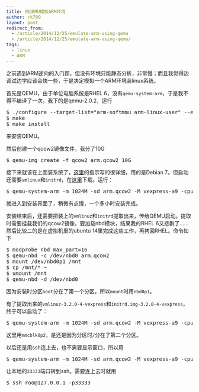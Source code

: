 ```yaml
---
title: 用QEMU模拟ARM环境
author: rk700
layout: post
redirect_from: 
  - /article/2014/12/25/emulate-arm-using-qemu
  - /article/2014/12/25/emulate-arm-using-qemu/
tags:
  - linux
  - ARM
---
```


之前遇到ARM逆向的入门题，但没有环境只能静态分析，非常慢；而且我觉得边调试边学应该会快一些，于是决定模拟一个ARM环境装linux系统。

首先是QEMU，由于单位电脑系统是RHEL 6，没有`qemu-system-arm`，于是我不得不编译了一次。我下的是qemu-2.0.2，运行

<pre>
$ ./configure --target-list="arm-softmmu arm-linux-user" --enable-sdl --prefix=/usr
$ make
$ make install
</pre>

来安装QEMU。

然后创建一个qcow2镜像文件，我分了10G

<pre>$ qemu-img create -f qcow2 arm.qcow2 10G</pre>

接下来就该在上面装系统了，[这里](https://gist.github.com/bdsatish/7476239)的指示写的很详细，用的是Debian 7。但启动还需要`vmlinux`和`initrd`，在[这里](http://ftp.debian.org/debian/dists/wheezy/main/installer-armhf/current/images/vexpress/netboot/)下载。运行：

<pre>$ qemu-system-arm -m 1024M -sd arm.qcow2 -M vexpress-a9 -cpu cortex-a9 -kernel ../Downloads/vmlinuz-3.2.0-4-vexpress -initrd ../Downloads/initrd.gz -append "root=/dev/ram" -no-reboot</pre>

就进入到安装界面了，稍微有点慢，一个多小时安装完成。

安装结束后，还需要把装上的`vmlinuz`和`initrd`提取出来，传给QEMU启动。提取时需要挂载我们的qcow2镜像，要加载nbd模块，结果我的RHEL 6又悲剧了……然后比较二的是在虚拟机里的ubuntu 14里完成这些工作，再拷回RHEL。命令如下

<pre>
$ modprobe nbd max_part=16
$ qemu-nbd -c /dev/nbd0 arm.qcow2
$ mount /dev/nbd0p1 /mnt
$ cp /mnt/* ~
$ umount /mnt
$ qemu-nbd -d /dev/nbd0
</pre>

因为安装时分区`boot`分在了第一个分区，所以`mount`时用`nbd0p1`。

有了提取出来的`vmlinuz-3.2.0-4-vexpress`和`initrd.img-3.2.0-4-vexpress`，终于可以启动了：

<pre>$ qemu-system-arm -m 1024M -sd arm.qcow2 -M vexpress-a9 -cpu cortex-a9 -kernel vmlinuz-3.2.0-4-vexpress -initrd initrd.img-3.2.0-4-vexpress -append "root=/dev/mmcblk0p2"</pre>

这里用`mmcblk0p2`，是还是因为分区时`/`分在了第二个分区。

以后还是用ssh连上去，也不需要显示窗口，所以用

<pre>$ qemu-system-arm -m 1024M -sd arm.qcow2 -M vexpress-a9 -cpu cortex-a9 -kernel vmlinuz-3.2.0-4-vexpress -initrd initrd.img-3.2.0-4-vexpress -append "root=/dev/mmcblk0p2" -display none -redir tcp:33333::22 &</pre>

让本地的`33333`端口转到ssh。需要连上去时就用

<pre>$ ssh roo@127.0.0.1 -p33333</pre>
